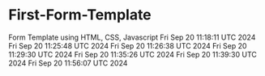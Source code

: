 # First-Form-Template
Form Template using HTML, CSS, Javascript
Fri Sep 20 11:18:11 UTC 2024
Fri Sep 20 11:25:48 UTC 2024
Fri Sep 20 11:26:38 UTC 2024
Fri Sep 20 11:29:30 UTC 2024
Fri Sep 20 11:35:26 UTC 2024
Fri Sep 20 11:39:30 UTC 2024
Fri Sep 20 11:56:07 UTC 2024
